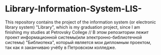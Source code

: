 # Library-Information-System-LIS-
This repository contains the project of the information system (or electronic library system) "Library", which is my graduation project, since I am finishing my studies at Petrovsky College // В этом репозитории лежит проект информационной системы(или электронно-библиотечной системы) "Библиотека", который является мои дипломным проектом, так как я заканчиваю учёбу в Петровском колледже.

